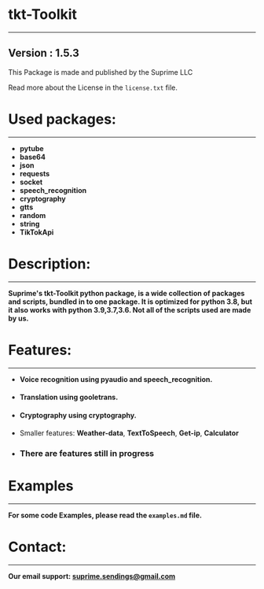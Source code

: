 # tkt-Toolkit
****
## Version : 1.5.3
This Package is made and published by the Suprime LLC

Read more about the License in the ``license.txt`` file.
# Used packages:
****
* **pytube**
* **base64**
* **json**
* **requests**
* **socket**
* **speech_recognition**
* **cryptography**
* **gtts**
* **random**
* **string**
* **TikTokApi**
# Description:
****
**Suprime's tkt-Toolkit python package, is a wide collection of packages and scripts, bundled in to
one package. It is optimized for python 3.8, but it also works with python 3.9,3.7,3.6.
Not all of the scripts used are made by us.**
# Features:
****
* **Voice recognition using pyaudio and speech_recognition.**
####  
* **Translation using gooletrans.**
####
* **Cryptography using cryptography.**
####  
* Smaller features: **Weather-data**, **TextToSpeech**, **Get-ip**, **Calculator**
* ### There are features still in progress 
# Examples
****
**For some code Examples, please read the `examples.md` file.**
# Contact:
****
**Our email support: suprime.sendings@gmail.com**
